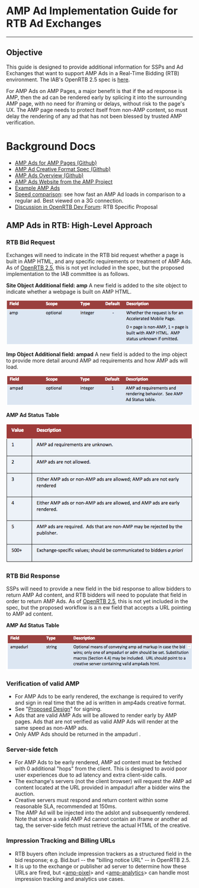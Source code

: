 # AMP Ad Implementation Guide for RTB Ad Exchanges
---
## Objective
 
This guide is designed to provide additional information for SSPs and Ad Exchanges that want to support AMP Ads in a Real-Time Bidding (RTB) environment.  The IAB's OpenRTB 2.5 spec is [here](http://www.iab.com/wp-content/uploads/2016/03/OpenRTB-API-Specification-Version-2-5-FINAL.pdf&sa=D&ust=1496436943725000&usg=AFQjCNFlig47imweXbZx-yuvW8LmlonzFw).
 
For AMP Ads on AMP Pages, a major benefit is that if the ad response is AMP, then the ad can be rendered early by splicing it into the surrounding AMP page, with no need for iframing or delays, without risk to the page's UX.  The AMP page needs to protect itself from non-AMP content, so must delay the rendering of any ad that has not been blessed by trusted AMP verification.
 
# Background Docs
* [AMP Ads for AMP Pages (Github)](https://github.com/ampproject/amphtml/issues/3133&sa=D&ust=1496436943729000&usg=AFQjCNFdEAhcweynv_C57XPDvquNmA-d_w)
* [AMP Ad Creative Format Spec (Github)](https://github.com/google/amphtml/blob/master/extensions/amp-a4a/amp-a4a-format.md&sa=D&ust=1496436943730000&usg=AFQjCNFmQDH1dV9M0qmOXazSaWBozivMkQ)
* [AMP Ads Overview (Github)](https://github.com/ampproject/amphtml/blob/master/ads/google/a4a/docs/a4a-readme.md&sa=D&ust=1496436943731000&usg=AFQjCNEs6s6zDQHzfSLw-W2x9oOF7EfU5w)
* [AMP Ads Website from the AMP Project](http://www.ampproject.org/ads&sa=D&ust=1496436943732000&usg=AFQjCNEwQwnBRfEKRN6gftjeoPa_OYrlkQ)
* [Example AMP Ads](https://ampbyexample.com/amp-ads/%23amp-ads/introduction&sa=D&ust=1496436943733000&usg=AFQjCNFwdvQ4G4V0TeBjKd7vfd1xohQQOQ)
* [Speed comparison](https://ampbyexample.com/amp-ads/introduction/amp_ads_vs_non-amp_ads/&sa=D&ust=1496436943734000&usg=AFQjCNG4RdQVhjlh7Sbk9d5ylDptM4-Ffw): see how fast an AMP Ad loads in comparison to a regular ad. Best viewed on a 3G connection.
* [Discussion in OpenRTB Dev Forum](https://groups.google.com/forum/%23!topic/openrtb-dev/0wyPsF5D07Q&sa=D&ust=1496436943736000&usg=AFQjCNFlwyrmUfG8v4VLgAuZUqSCroDAZw): RTB Specific Proposal
 
## AMP Ads in RTB: High-Level Approach
 
### RTB Bid Request
 
Exchanges will need to indicate in the RTB bid request whether a page is built in AMP HTML, and any specific requirements or treatment of AMP Ads.  As of [OpenRTB 2.5](https://www.google.com/url?q=http://www.iab.com/wp-content/uploads/2016/03/OpenRTB-API-Specification-Version-2-5-FINAL.pdf&sa=D&ust=1496436943740000&usg=AFQjCNGuz1b-E6kOzHQr9RJ6Xb_DNAy_xQ), this is not yet included in the spec, but the proposed implementation to the IAB committee is as follows.
 
**Site Object Additional field: amp**
A new field is added to the site object to indicate whether a webpage is built on AMP HTML.
 
![RTB1](./img1.png)
 
**Imp Object Additional field: ampad**
A new field is added to the imp object to provide more detail around AMP ad requirements and how AMP ads will load.
 
![RTB2](./img2.png)
 
**AMP Ad Status Table**
 
![RTB3](./img3.png)
 
### RTB Bid Response
 
SSPs will need to provide a new field in the bid response to allow bidders to return AMP Ad content, and RTB bidders will need to populate that field in order to return AMP Ads.  As of [OpenRTB 2.5](http://www.iab.com/wp-content/uploads/2016/03/OpenRTB-API-Specification-Version-2-5-FINAL.pdf&sa=D&ust=1496436943812000&usg=AFQjCNEQipmPbKkfCuGkKvzgdpC-I60EOg), this is not yet included in the spec, but the proposed workflow is a n ew field that accepts a URL pointing to AMP ad content.  
 
**AMP Ad Status Table**
 
![RTB4](./img4.png)
 
### Verification of valid AMP
 
* For AMP Ads to be early rendered, the exchange is required to verify and sign in real time that the ad is written in amp4ads  <html amp4ads> creative format.
* See "[Proposed Design](https://github.com/ampproject/amphtml/issues/3133&sa=D&ust=1496436943832000&usg=AFQjCNGwYUpiQAwBoxZLaBDfmDYurYeTWw)" for signing.
* Ads that are valid AMP Ads will be allowed to render early by AMP pages.  Ads that are not verified as valid AMP Ads  will render at the same speed as non-AMP ads.
* Only AMP Ads  should be returned in the ampadurl .
 
### Server-side fetch
 
* For AMP Ads to be early rendered, AMP ad content must be fetched with 0 additional "hops" from the client.  This is designed to avoid poor user experiences due to ad latency and extra client-side calls.
* The exchange's servers (not the client browser) will request the AMP ad content located at the URL provided in ampadurl  after a bidder wins the auction.
* Creative servers must respond and return content within some reasonable SLA, recommended at 150ms.
* The AMP Ad will be injected into the adslot and subsequently rendered.  Note that since a valid AMP Ad cannot contain an iframe or another ad tag, the server-side fetch must retrieve the actual HTML of the creative.
 
### Impression Tracking and Billing URLs
 
* RTB buyers often include impression trackers as a structured field in the bid response; e.g. Bid.burl  -- the "billing notice URL" -- in OpenRTB 2.5.
* It is up to the exchange or publisher ad server to determine how these URLs are fired, but <[amp-pixel](https://www.ampproject.org/docs/reference/components/ads/amp-pixel&sa=D&ust=1496436943843000&usg=AFQjCNGfJxVxZg3vRuyAWf1tGCndqXOOsw)> and <[amp-analytics](https://www.ampproject.org/docs/reference/components/ads/amp-analytics&sa=D&ust=1496436943844000&usg=AFQjCNHWjbHhoZySD9md1Hz2nLwUOcClfA)> can handle most impression tracking and analytics use cases.
 
 
